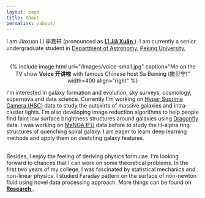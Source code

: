 ```yaml
---
layout: page
title: About
permalink: /about/
---
```


<p>I am Jiaxuan Li 李嘉轩 (pronounced as <a href="https://translate.google.com/#view=home&op=translate&sl=zh-CN&tl=zh-CN&text=李嘉轩"><strong>Lǐ Jiā Xuān</strong> </a>). I am currently a senior undergraduate student in <a class="tosu" href="http://astro.pku.edu.cn ">Department of Astronomy,</a> <a class="tosu" href="http://pku.edu.cn">Peking University. </a>
<br>
<br>
<center>
{% include image.html url="/images/voice-small.jpg" caption="Me on the TV show <strong>Voice 开讲啦</strong> with famous Chinese host Sa Beining (撒贝宁)" width=400 align="right" %} 
</center>

I'm interested in galaxy formation and evolution, sky surveys, cosmology, supernova and data science. Currently I'm working on <a href="https://hsc.mtk.nao.ac.jp">Hyper Suprime Camera (HSC)</a> data to study the outskirts of massive galaxies and intra-cluster lights. I'm also developing image reduction algorithms to help people find faint low surface brightness structures around galaxies using <a href="http://dragonflytelescope.org">Dragonfly</a> data. I was working on <a href="https://www.sdss.org/dr14/manga/">MaNGA IFU</a> data before to study the H-alpha ring structures of quenching spiral galaxy. I am eager to learn deep learning methods and apply them on deetcting galaxy features.
<br>

<br>
Besides, I enjoy the feeling of deriving physics formulae. I'm looking forward to chances that I can work on some theoretical problems. In the first two years of my college, I was fascinated by statistical mechanics and non-linear physics. I studied Faraday pattern on the surface of non-newton fluid using novel data processing approach. More things can be found on <a href="https://astrojacobli.github.io/research/"><strong>Research</strong> </a>.



<!-- {% include image.html url="/images/anniversary1.jpg" caption="Me and 120 Anniversary of Peking University" width=300 align="right" %} --> 